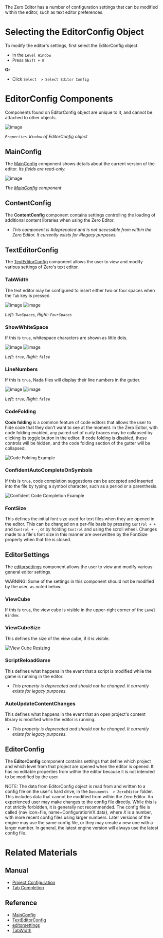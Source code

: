The Zero Editor has a number of configuration settings that can be modified within the editor, such as text editor preferences.

 #  Selecting the EditorConfig Object

To modify the editor's settings, first select the EditorConfig object:

 - In the `Level Window`
  - Press `Shift + E`

**Or**

 - Click `Select  > Select Editor Config`

 #  EditorConfig Components

Components found on EditorConfig object are unique to it, and cannot be attached to other objects.



![image](https://media.githubusercontent.com/media/zeroengineteam/ZeroFiles/master/doc_files/66674.png)


*`Properties Window` of EditorConfig object*


 ##  MainConfig

The [ MainConfig](https://github.com/ZilchEngine/ZilchDocs/blob/master/code_reference/class_reference/mainconfig.markdown) component shows details about the current version of the editor. *Its fields are read-only.*



![image](https://media.githubusercontent.com/media/zeroengineteam/ZeroFiles/master/doc_files/66647.png)


*The [ MainConfig](https://github.com/ZilchEngine/ZilchDocs/blob/master/code_reference/class_reference/mainconfig.markdown) component*


 ##  ContentConfig

The **ContentConfig** component contains settings controlling the loading of additional content libraries when using the Zero Editor.

 - *This component is #deprecated and is not accessible from within the Zero Editor. It currently exists for #legacy purposes.*

 ##  TextEditorConfig

The [ TextEditorConfig](https://github.com/ZilchEngine/ZilchDocs/blob/master/code_reference/class_reference/texteditorconfig.markdown) component allows the user to view and modify various settings of Zero's text editor.

 ###  TabWidth
The text editor may be configured to insert either two or four spaces when the `Tab` key is pressed.


![image](https://media.githubusercontent.com/media/zeroengineteam/ZeroFiles/master/doc_files/66660.png) ![image](https://media.githubusercontent.com/media/zeroengineteam/ZeroFiles/master/doc_files/66662.png)


*Left: `TwoSpaces`, Right: `FourSpaces`*
 

 ###  ShowWhiteSpace
If this is `true`, whitespace characters are shown as little dots.


![image](https://media.githubusercontent.com/media/zeroengineteam/ZeroFiles/master/doc_files/66660.png) ![image](https://media.githubusercontent.com/media/zeroengineteam/ZeroFiles/master/doc_files/66664.png)


*Left: `true`, Right: `false`*


 ###  LineNumbers
If this is `true`, Nada files will display their line numbers in the gutter.


![image](https://media.githubusercontent.com/media/zeroengineteam/ZeroFiles/master/doc_files/66660.png) ![image](https://media.githubusercontent.com/media/zeroengineteam/ZeroFiles/master/doc_files/66666.png)


*Left: `true`, Right: `false`*


 ###  CodeFolding
**Code folding** is a common feature of code editors that allows the user to hide code that they don't want to see at the moment. In the Zero Editor, with code folding enabled, any paired set of curly braces may be collapsed by clicking its toggle button in the editor. If code folding is disabled, these controls will be hidden, and the code folding section of the gutter will be collapsed.


![Code Folding Example](https://media.githubusercontent.com/media/zeroengineteam/ZeroFiles/master/doc_files/66668.gif)


 ###  ConfidentAutoCompleteOnSymbols
If this is `true`, code completion suggestions can be accepted and inserted into the file by typing a symbol character, such as a period or a parenthesis.


![Confident Code Completion Example](https://media.githubusercontent.com/media/zeroengineteam/ZeroFiles/master/doc_files/66670.gif)


 ###  FontSize
This defines the initial font size used for text files when they are opened in the editor. This can be changed on a per-file basis by pressing `Control + +` and `Control + -`, or by holding `Control` and using the scroll wheel. Changes made to a file's font size in this manner are overwritten by the FontSize  property when that file is closed.

 ##  EditorSettings

The [editorsettings](https://github.com/ZilchEngine/ZilchDocs/blob/master/code_reference/class_reference/editorsettings.markdown) component allows the user to view and modify various general editor settings.

WARNING: Some of the settings in this component should not be modified by the user, as noted below.

 ###  ViewCube
If this is `true`, the view cube is visible in the upper-right corner of the `Level Window`.

 ###  ViewCubeSize
This defines the size of the view cube, if it is visible.


![View Cube Resizing](https://media.githubusercontent.com/media/zeroengineteam/ZeroFiles/master/doc_files/66672.gif)


 ###  ScriptReloadGame
This defines what happens in the event that a script is modified while the game is running in the editor.
 - *This property is deprecated and should not be changed. It currently exists for legacy purposes.*

 ###  AutoUpdateContentChanges
This defines what happens in the event that an open project's content library is modified while the editor is running.
 - *This property is deprecated and should not be changed. It currently exists for legacy purposes.*

 ##  EditorConfig

The **EditorConfig** component contains settings that define which project and which level from that project are opened when the editor is opened. It has no editable properties from within the editor because it is not intended to be modified by the user.

NOTE: The data from EditorConfig object is read from and written to a config file on the user's hard drive, in the `Documents  > ZeroEditor` folder. This includes data that cannot be modified from within the Zero Editor. An experienced user may make changes to the config file directly. While this is not strictly forbidden, it is generally not recommended. The config file is called {nav icon=file, name=ConfigurationVX.data}, where *X* is a number, with more recent config files using larger numbers. Later versions of the engine may use the same config file, or they may create a new one with a larger number. In general, the latest engine version will always use the latest config file.

 #  Related Materials

 ##  Manual
- [Project Configuration](https://github.com/ZilchEngine/ZilchDocs/blob/master/zero_editor_documentation/zeromanual/editor/project_configuration.markdown)
- [ Tab Completion](https://github.com/ZilchEngine/ZilchDocs/blob/master/zero_editor_documentation/zeromanual/editor/texteditor/tab_completion.markdown)

 ##  Reference
- [ MainConfig](https://github.com/ZilchEngine/ZilchDocs/blob/master/code_reference/class_reference/mainconfig.markdown)
- [ TextEditorConfig](https://github.com/ZilchEngine/ZilchDocs/blob/master/code_reference/class_reference/texteditorconfig.markdown)
- [editorsettings](https://github.com/ZilchEngine/ZilchDocs/blob/master/code_reference/class_reference/editorsettings.markdown)
- [ TabWidth](https://github.com/ZilchEngine/ZilchDocs/blob/master/code_reference/enum_reference.markdown#tabwidth) 

 